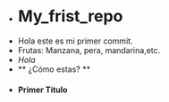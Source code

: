 - # My_frist_repo
- Hola este es mi primer commit.
- Frutas: Manzana, pera, mandarina,etc.
- *Hola*
- ** ¿Cómo estas? **
- #### Primer Titulo

